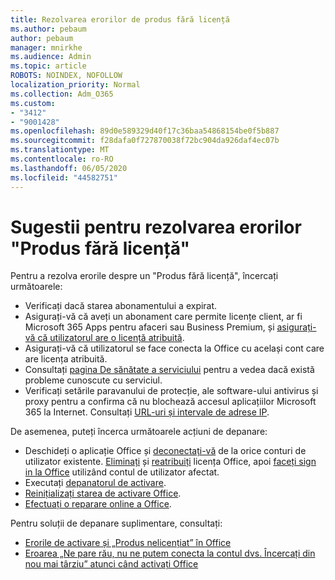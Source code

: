 ```yaml
---
title: Rezolvarea erorilor de produs fără licență
ms.author: pebaum
author: pebaum
manager: mnirkhe
ms.audience: Admin
ms.topic: article
ROBOTS: NOINDEX, NOFOLLOW
localization_priority: Normal
ms.collection: Adm_O365
ms.custom:
- "3412"
- "9001428"
ms.openlocfilehash: 89d0e589329d40f17c36baa54868154be0f5b887
ms.sourcegitcommit: f28dafa0f727870038f72bc904da926daf4ec07b
ms.translationtype: MT
ms.contentlocale: ro-RO
ms.lasthandoff: 06/05/2020
ms.locfileid: "44582751"
---
```

# <a name="suggestions-for-solving-unlicensed-product-errors"></a>Sugestii pentru rezolvarea erorilor "Produs fără licență"

Pentru a rezolva erorile despre un "Produs fără licență", încercați următoarele:

- Verificați dacă starea abonamentului a expirat.
- Asigurați-vă că aveți un abonament care permite licențe client, ar fi Microsoft 365 Apps pentru afaceri sau Business Premium, și [asigurați-vă că utilizatorul are o licență atribuită](https://docs.microsoft.com/microsoft-365/admin/add-users/add-users). 
- Asigurați-vă că utilizatorul se face conecta la Office cu același cont care are licența atribuită.
- Consultați [pagina De sănătate a serviciului](https://docs.microsoft.com/office365/enterprise/view-service-health) pentru a vedea dacă există probleme cunoscute cu serviciul.
- Verificați setările paravanului de protecție, ale software-ului antivirus și proxy pentru a confirma că nu blochează accesul aplicațiilor Microsoft 365 la Internet. Consultați [URL-uri și intervale de adrese IP](https://docs.microsoft.com/office365/enterprise/urls-and-ip-address-ranges).

De asemenea, puteți încerca următoarele acțiuni de depanare: 

- Deschideți o aplicație Office și [deconectați-vă](https://support.office.com/article/5a20dc11-47e9-4b6f-945d-478cb6d92071) de la orice conturi de utilizator existente. [Eliminați](https://docs.microsoft.com/microsoft-365/admin/manage/remove-licenses-from-users) și [reatribuiți](https://docs.microsoft.com/microsoft-365/admin/manage/assign-licenses-to-users) licența Office, apoi [faceți sign in la Office](https://support.office.com/article/628ea040-f265-49de-b986-be09c3ebf8a9) utilizând contul de utilizator afectat.
- Executați [depanatorul de activare](https://aka.ms/SARA-OfficeActivation-Alchemy).
- [Reinițializați starea de activare Office](https://docs.microsoft.com/office365/troubleshoot/activation/reset-office-365-proplus-activation-state). 
- [Efectuați o reparare online a Office](https://support.office.com/Article/7821d4b6-7c1d-4205-aa0e-a6b40c5bb88b).

Pentru soluții de depanare suplimentare, consultați: 

- [Erorile de activare și „Produs nelicențiat” în Office](https://support.office.com/Article/0d23d3c0-c19c-4b2f-9845-5344fedc4380)
- [Eroarea „Ne pare rău, nu ne putem conecta la contul dvs. Încercați din nou mai târziu” atunci când activați Office](https://docs.microsoft.com/office/troubleshoot/activation-installation/issue-when-activate-office-from-office-365)